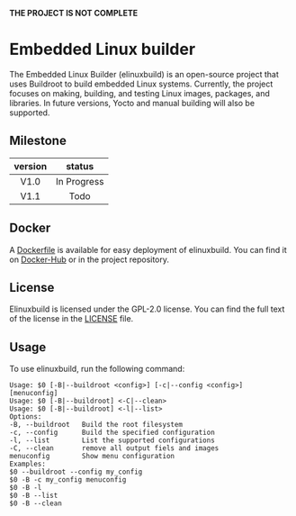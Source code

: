 **THE PROJECT IS NOT COMPLETE**

# Embedded Linux builder

The Embedded Linux Builder (elinuxbuild) is an open-source project that uses Buildroot to build embedded Linux systems. Currently, the project focuses on making, building, and testing Linux images, packages, and libraries. In future versions, Yocto and manual building will also be supported.

## Milestone
|version|   status  |
|:-----:|:---------:|
| V1.0  |In Progress|
| V1.1  |   Todo    |

## Docker
A [Dockerfile](https://github.com/keshavarziamin/elinuxBuild/blob/main/Dockerfile) is available for easy deployment of elinuxbuild. You can find it on [Docker-Hub](https://hub.docker.com/repository/docker/keshavarziamin/elinuxbuild/general) or in the project repository. 

## License
Elinuxbuild is licensed under the GPL-2.0 license. You can find the full text of the license in the [LICENSE](https://github.com/keshavarziamin/elinuxBuild/blob/main/LICENSE) file.

## Usage
To use elinuxbuild, run the following command:

```
Usage: $0 [-B|--buildroot <config>] [-c|--config <config>] [menuconfig]
Usage: $0 [-B|--buildroot] <-C|--clean>
Usage: $0 [-B|--buildroot] <-l|--list>
Options:
-B, --buildroot   Build the root filesystem
-c, --config      Build the specified configuration
-l, --list        List the supported configurations
-C, --clean       remove all output fiels and images
menuconfig        Show menu configuration
Examples:
$0 --buildroot --config my_config
$0 -B -c my_config menuconfig
$0 -B -l
$0 -B --list
$0 -B --clean
```
